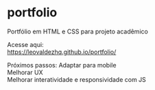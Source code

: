 # portfolio
Portfólio em HTML e CSS para projeto acadêmico

Acesse aqui:  
https://leovaldezhq.github.io/portfolio/

Próximos passos:
Adaptar para mobile  
Melhorar UX  
Melhorar interatividade e responsividade com JS
